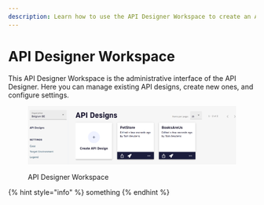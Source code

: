 ```yaml
---
description: Learn how to use the API Designer Workspace to create an API
---
```


# API Designer Workspace

This API Designer Workspace is the administrative interface of the API Designer. Here you can manage existing API designs, create new ones, and configure settings.

<figure><img src="../.gitbook/assets/apid_workspace.png" alt=""><figcaption><p>API Designer Workspace</p></figcaption></figure>

{% hint style="info" %}
something
{% endhint %}
